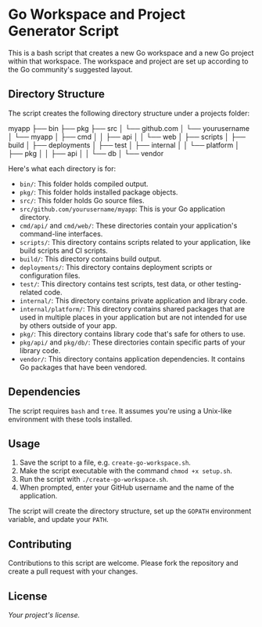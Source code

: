 # Go Workspace and Project Generator Script

This is a bash script that creates a new Go workspace and a new Go project within that workspace. The workspace and project are set up according to the Go community's suggested layout.

## Directory Structure

The script creates the following directory structure under a projects folder:

myapp
├── bin
├── pkg
├── src
│ └── github.com
│ └── yourusername
│ └── myapp
│ ├── cmd
│ │ ├── api
│ │ └── web
│ ├── scripts
│ ├── build
│ ├── deployments
│ ├── test
│ ├── internal
│ │ └── platform
│ ├── pkg
│ │ ├── api
│ │ └── db
│ └── vendor


Here's what each directory is for:

- `bin/`: This folder holds compiled output.
- `pkg/`: This folder holds installed package objects.
- `src/`: This folder holds Go source files.
- `src/github.com/yourusername/myapp`: This is your Go application directory.
- `cmd/api/` and `cmd/web/`: These directories contain your application's command-line interfaces.
- `scripts/`: This directory contains scripts related to your application, like build scripts and CI scripts.
- `build/`: This directory contains build output.
- `deployments/`: This directory contains deployment scripts or configuration files.
- `test/`: This directory contains test scripts, test data, or other testing-related code.
- `internal/`: This directory contains private application and library code.
- `internal/platform/`: This directory contains shared packages that are used in multiple places in your application but are not intended for use by others outside of your app.
- `pkg/`: This directory contains library code that's safe for others to use.
- `pkg/api/` and `pkg/db/`: These directories contain specific parts of your library code.
- `vendor/`: This directory contains application dependencies. It contains Go packages that have been vendored.


## Dependencies

The script requires `bash` and `tree`. It assumes you're using a Unix-like environment with these tools installed.

## Usage

1. Save the script to a file, e.g. `create-go-workspace.sh`.
2. Make the script executable with the command `chmod +x setup.sh`.
3. Run the script with `./create-go-workspace.sh`.
4. When prompted, enter your GitHub username and the name of the application.

The script will create the directory structure, set up the `GOPATH` environment variable, and update your `PATH`.

## Contributing

Contributions to this script are welcome. Please fork the repository and create a pull request with your changes.

## License

*Your project's license.*

